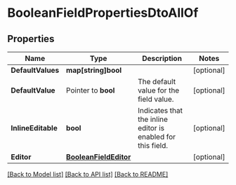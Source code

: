 # BooleanFieldPropertiesDtoAllOf

## Properties

Name | Type | Description | Notes
------------ | ------------- | ------------- | -------------
**DefaultValues** | **map[string]bool** |  | [optional] 
**DefaultValue** | Pointer to **bool** | The default value for the field value. | [optional] 
**InlineEditable** | **bool** | Indicates that the inline editor is enabled for this field. | [optional] 
**Editor** | [**BooleanFieldEditor**](BooleanFieldEditor.md) |  | [optional] 

[[Back to Model list]](../README.md#documentation-for-models) [[Back to API list]](../README.md#documentation-for-api-endpoints) [[Back to README]](../README.md)


